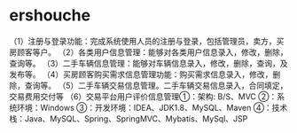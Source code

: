 # ershouche
（1）注册与登录功能：完成系统使用人员的注册与登录，包括管理员，卖方，买房顾客等户。 （2）各类用户信息管理：能够对各类用户信息录入，修改，删除，查询等。 （3）二手车辆信息管理：能够对车辆信息录入，修改，删除，查询，及发布等。 （4）买房顾客购买需求信息管理功能：购买需求信息录入，修改，删除，查询等。 （5）二手车辆交易信息管理。二手车辆交易信息录入，合同填定，交易费用交付等 （6）交易平台用户评价信息管理①：架构: B/S、MVC ②：系统环境：Windows ③：开发环境：IDEA、JDK1.8、MySQL、Maven ④：技术栈：Java、MySQL、Spring、SpringMVC、Mybatis、MySql、JSP
